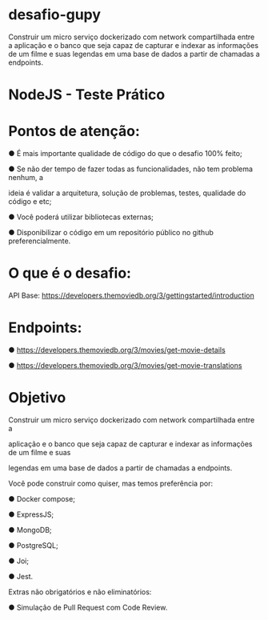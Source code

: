 # desafio-gupy
Construir um micro serviço dockerizado com network compartilhada entre a  aplicação e o banco que seja capaz de capturar e indexar as informações de um filme e suas  legendas em uma base de dados a partir de chamadas a endpoints. 

# NodeJS - Teste Prático

# Pontos de atenção:

● É mais importante qualidade de código do que o desafio 100% feito;

● Se não der tempo de fazer todas as funcionalidades, não tem problema nenhum, a

ideia é validar a arquitetura, solução de problemas, testes, qualidade do código e etc;

● Você poderá utilizar bibliotecas externas;

● Disponibilizar o código em um repositório público no github preferencialmente.

# O que é o desafio:

API Base: https://developers.themoviedb.org/3/gettingstarted/introduction

# Endpoints:

● https://developers.themoviedb.org/3/movies/get-movie-details

● https://developers.themoviedb.org/3/movies/get-movie-translations

# Objetivo

Construir um micro serviço dockerizado com network compartilhada entre a

aplicação e o banco que seja capaz de capturar e indexar as informações de um filme e suas

legendas em uma base de dados a partir de chamadas a endpoints. 

Você pode construir como quiser, mas temos preferência por:

● Docker compose;

● ExpressJS;

● MongoDB;

● PostgreSQL;

● Joi;

● Jest.

Extras não obrigatórios e não eliminatórios:

● Simulação de Pull Request com Code Review.
